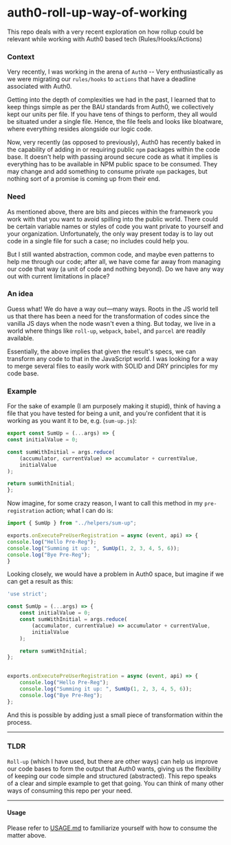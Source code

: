 # auth0-roll-up-way-of-working
This repo deals with a very recent exploration on how rollup could be relevant while working with Auth0 based tech (Rules/Hooks/Actions)

### Context
Very recently, I was working in the arena of `Auth0` -- Very enthusiastically as we were migrating our `rules/hooks` to `actions` that have a deadline associated with Auth0.

Getting into the depth of complexities we had in the past, I learned that to keep things simple as per the BAU standards from Auth0, we collectively kept our units per file. If you have tens of things to perform, they all would be situated under a single file. Hence, the file feels and looks like bloatware, where everything resides alongside our logic code.

Now, very recently (as opposed to previously), Auth0 has recently baked in the capability of adding in or requiring public `npm` packages within the code base. It doesn't help with passing around secure code as what it implies is everything has to be available in NPM public space to be consumed. They may change and add something to consume private `npm` packages, but nothing sort of a promise is coming up from their end.

### Need
As mentioned above, there are bits and pieces within the framework you work with that you want to avoid spilling into the public world. There could be certain variable names or styles of code you want private to yourself and your organization. Unfortunately, the only way present today is to lay out code in a single file for such a case; no includes could help you.

But I still wanted abstraction, common code, and maybe even patterns to help me through our code; after all, we have come far away from managing our code that way (a unit of code and nothing beyond). Do we have any way out with current limitations in place?

### An idea
Guess what! We do have a way out—many ways. Roots in the JS world tell us that there has been a need for the transformation of codes since the vanilla JS days when the node wasn't even a thing. But today, we live in a world where things like `roll-up`, `webpack`, `babel`, and `parcel` are readily available.

Essentially, the above implies that given the result's specs, we can transform any code to that in the JavaScript world. I was looking for a way to merge several files to easily work with SOLID and DRY principles for my code base.


### Example
For the sake of example (I am purposely making it stupid), think of having a file that you have tested for being a unit, and you're confident that it is working as you want it to be, e.g. (`sum-up.js`):

```js
export const SumUp = (...args) => {
const initialValue = 0;

const sumWithInitial = args.reduce(
	(accumulator, currentValue) => accumulator + currentValue,
	initialValue
);

return sumWithInitial;
};
```

Now imagine, for some crazy reason, I want to call this method in my `pre-registration` action; what I can do is:

```js
import { SumUp } from "../helpers/sum-up";

exports.onExecutePreUserRegistration = async (event, api) => {
console.log("Hello Pre-Reg");
console.log("Summing it up: ", SumUp(1, 2, 3, 4, 5, 6));
console.log("Bye Pre-Reg");
}
```

Looking closely, we would have a problem in Auth0 space, but imagine if we can get a result as this:

```js
'use strict';

const SumUp = (...args) => {
	const initialValue = 0;
	const sumWithInitial = args.reduce(
		(accumulator, currentValue) => accumulator + currentValue,
		initialValue
	);

	return sumWithInitial;
};

  
exports.onExecutePreUserRegistration = async (event, api) => {
	console.log("Hello Pre-Reg");
	console.log("Summing it up: ", SumUp(1, 2, 3, 4, 5, 6));
	console.log("Bye Pre-Reg");
};
```

And this is possible by adding just a small piece of transformation within the process.

---

### TLDR
`Roll-up` (which I have used, but there are other ways) can help us improve our code bases to form the output that Auth0 wants, giving us the flexibility of keeping our code simple and structured (abstracted). This repo speaks of a clear and simple example to get that going. You can think of many other ways of consuming this repo per your need.

---

#### Usage
Please refer to [USAGE.md](./USAGE.md) to familiarize yourself with how to consume the matter above.